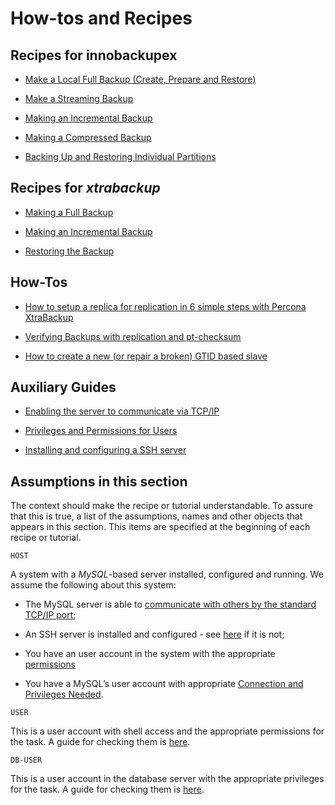 # How-tos and Recipes

## Recipes for innobackupex


* [Make a Local Full Backup (Create, Prepare and Restore)](howtos/recipes_ibkx_local.md)


* [Make a Streaming Backup](howtos/recipes_ibkx_stream.md)


* [Making an Incremental Backup](howtos/recipes_ibkx_inc.md)


* [Making a Compressed Backup](howtos/recipes_ibkx_compressed.md)


* [Backing Up and Restoring Individual Partitions](howtos/recipes_ibkx_partition.md)


## Recipes for *xtrabackup*


* [Making a Full Backup](howtos/recipes_xbk_full.md)


* [Making an Incremental Backup](howtos/recipes_xbk_inc.md)


* [Restoring the Backup](howtos/recipes_xbk_restore.md)


## How-Tos


* [How to setup a replica for replication in 6 simple steps with Percona XtraBackup](howtos/setting_up_replication.md)


* [Verifying Backups with replication and pt-checksum](howtos/backup_verification.md)


* [How to create a new (or repair a broken) GTID based slave](howtos/recipes_ibkx_gtid.md)


## Auxiliary Guides


* [Enabling the server to communicate via TCP/IP](howtos/enabling_tcp.md)


* [Privileges and Permissions for Users](howtos/permissions.md)


* [Installing and configuring a SSH server](howtos/ssh_server.md)


## Assumptions in this section

The context should make the recipe or tutorial understandable. To assure that this is true, a list of the assumptions, names and other objects that appears in this section. This items are specified at the beginning of each recipe or tutorial.

`HOST`

A system with a *MySQL*-based server installed, configured and running. We assume the following about this system:


* The MySQL server is able to [communicate with others by the  standard TCP/IP port](howtos/enabling_tcp.md);


* An SSH server is installed and configured - see [here](howtos/ssh_server.md) if it is not;


* You have an user account in the system with the appropriate [permissions](howtos/permissions.md)


* You have a MySQL’s user account with appropriate [Connection and Privileges Needed](using_xtrabackup/privileges.md#privileges).

`USER`

This is a user account with shell access and the appropriate permissions for the task. A guide for checking them is [here](howtos/permissions.md).

`DB-USER`

This is a user account in the database server with the appropriate privileges for the task. A guide for checking them is [here](howtos/permissions.md).
